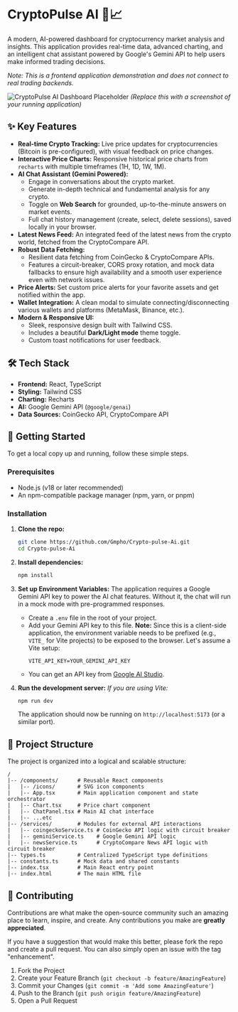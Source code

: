 # CryptoPulse AI 🤖📈

A modern, AI-powered dashboard for cryptocurrency market analysis and insights. This application provides real-time data, advanced charting, and an intelligent chat assistant powered by Google's Gemini API to help users make informed trading decisions.

*Note: This is a frontend application demonstration and does not connect to real trading backends.*

![CryptoPulse AI Dashboard Placeholder](https://storage.googleapis.com/proudcity/mebanenc/uploads/2021/03/placeholder-image.png)
*(Replace this with a screenshot of your running application)*

## ✨ Key Features

*   **Real-time Crypto Tracking:** Live price updates for cryptocurrencies (Bitcoin is pre-configured), with visual feedback on price changes.
*   **Interactive Price Charts:** Responsive historical price charts from `recharts` with multiple timeframes (1H, 1D, 1W, 1M).
*   **AI Chat Assistant (Gemini Powered):**
    *   Engage in conversations about the crypto market.
    *   Generate in-depth technical and fundamental analysis for any crypto.
    *   Toggle on **Web Search** for grounded, up-to-the-minute answers on market events.
    *   Full chat history management (create, select, delete sessions), saved locally in your browser.
*   **Latest News Feed:** An integrated feed of the latest news from the crypto world, fetched from the CryptoCompare API.
*   **Robust Data Fetching:**
    *   Resilient data fetching from CoinGecko & CryptoCompare APIs.
    *   Features a circuit-breaker, CORS proxy rotation, and mock data fallbacks to ensure high availability and a smooth user experience even with network issues.
*   **Price Alerts:** Set custom price alerts for your favorite assets and get notified within the app.
*   **Wallet Integration:** A clean modal to simulate connecting/disconnecting various wallets and platforms (MetaMask, Binance, etc.).
*   **Modern & Responsive UI:**
    *   Sleek, responsive design built with Tailwind CSS.
    *   Includes a beautiful **Dark/Light mode** theme toggle.
    *   Custom toast notifications for user feedback.

## 🛠️ Tech Stack

*   **Frontend:** React, TypeScript
*   **Styling:** Tailwind CSS
*   **Charting:** Recharts
*   **AI:** Google Gemini API (`@google/genai`)
*   **Data Sources:** CoinGecko API, CryptoCompare API

## 🚀 Getting Started

To get a local copy up and running, follow these simple steps.

### Prerequisites

*   Node.js (v18 or later recommended)
*   An npm-compatible package manager (npm, yarn, or pnpm)

### Installation

1.  **Clone the repo:**
    ```sh
    git clone https://github.com/Gmpho/Crypto-pulse-Ai.git
    cd Crypto-pulse-Ai
    ```

2.  **Install dependencies:**
    ```sh
    npm install
    ```

3.  **Set up Environment Variables:**
    The application requires a Google Gemini API key to power the AI chat features. Without it, the chat will run in a mock mode with pre-programmed responses.

    *   Create a `.env` file in the root of your project.
    *   Add your Gemini API key to this file. **Note:** Since this is a client-side application, the environment variable needs to be prefixed (e.g., `VITE_` for Vite projects) to be exposed to the browser. Let's assume a Vite setup:
        ```.env
        VITE_API_KEY=YOUR_GEMINI_API_KEY
        ```
    *   You can get an API key from [Google AI Studio](https://aistudio.google.com/app/apikey).

4.  **Run the development server:**
    *If you are using Vite:*
    ```sh
    npm run dev
    ```
    The application should now be running on `http://localhost:5173` (or a similar port).

## 📂 Project Structure

The project is organized into a logical and scalable structure:

```
/
|-- /components/      # Reusable React components
|   |-- /icons/       # SVG icon components
|   |-- App.tsx       # Main application component and state orchestrator
|   |-- Chart.tsx     # Price chart component
|   |-- ChatPanel.tsx # Main AI chat interface
|   |-- ...etc
|-- /services/        # Modules for external API interactions
|   |-- coingeckoService.ts # CoinGecko API logic with circuit breaker
|   |-- geminiService.ts    # Google Gemini API logic
|   |-- newsService.ts      # CryptoCompare News API logic with circuit breaker
|-- types.ts          # Centralized TypeScript type definitions
|-- constants.ts      # Mock data and shared constants
|-- index.tsx         # Main React entry point
|-- index.html        # The main HTML file
```

## 🤝 Contributing

Contributions are what make the open-source community such an amazing place to learn, inspire, and create. Any contributions you make are **greatly appreciated**.

If you have a suggestion that would make this better, please fork the repo and create a pull request. You can also simply open an issue with the tag "enhancement".

1.  Fork the Project
2.  Create your Feature Branch (`git checkout -b feature/AmazingFeature`)
3.  Commit your Changes (`git commit -m 'Add some AmazingFeature'`)
4.  Push to the Branch (`git push origin feature/AmazingFeature`)
5.  Open a Pull Request
